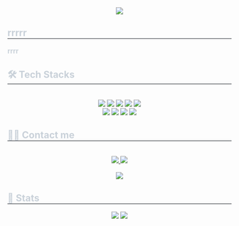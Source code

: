 <div align= "center">
    <img src="https://capsule-render.vercel.app/api?type=waving&color=0:ffffff,100:fcfcfd&height=100&text=Wecome%20to%20Been's%20Github👋&animation=fadeIn&fontColor=62a5bc&fontSize=35&fontAlign=30&fontAlignY=80" />
    </div>
    <div style="text-align: left;"> 
    <h2 style="border-bottom: 1px solid #21262d; color: #c9d1d9;"> rrrrr </h2>  
    <div style="font-weight: 700; font-size: 15px; text-align: left; color: #c9d1d9;"> rrrr </div> 
    </div>
    <div style="text-align: left;">
    <h2 style="border-bottom: 1px solid #21262d; color: #c9d1d9;"> 🛠️ Tech Stacks </h2> <br> 
    <div  align= "center"> <img src="https://img.shields.io/badge/Python-3776AB?style=plastic&logo=Python&logoColor=white">
          <img src="https://img.shields.io/badge/Tensorflow-FF6F00?style=plastic&logo=Tensorflow&logoColor=white">
          <img src="https://img.shields.io/badge/Keras-D00000?style=plastic&logo=Keras&logoColor=white">
          <img src="https://img.shields.io/badge/MySQL-4479A1?style=plastic&logo=MySQL&logoColor=white">
          <img src="https://img.shields.io/badge/PyTorch-EE4C2C?style=plastic&logo=PyTorch&logoColor=white">
          <br/><img src="https://img.shields.io/badge/MariaDB-003545?style=plastic&logo=MariaDB&logoColor=white">
          <img src="https://img.shields.io/badge/Notion-000000?style=plastic&logo=Notion&logoColor=white">
          <img src="https://img.shields.io/badge/Discord-5865F2?style=plastic&logo=Discord&logoColor=white">
          <img src="https://img.shields.io/badge/Github-181717?style=plastic&logo=Github&logoColor=white">
          </div>
    </div>
    <div style="text-align: left;">
    <h2 style="border-bottom: 1px solid #21262d; color: #c9d1d9;"> 🧑‍💻 Contact me </h2> <br> 
    <div align= "center"> <a href=https://www.instagram.com/thginu/> <img src="https://img.shields.io/badge/Instagram-E4405F?style=plastic&logo=Instagram&logoColor=white&link=https://www.instagram.com/thginu/"> </a>
         <a href=mailto:seongbeen0509@gmail.com> <img src="https://img.shields.io/badge/Gmail-EA4335?style=plastic&logo=Gmail&logoColor=white&link=mailto:seongbeen0509@gmail.com"> </a>
          </div>  <br> 
    <div align= "center"> <a href="https://hits.seeyoufarm.com"> <img src="https://hits.seeyoufarm.com/api/count/incr/badge.svg?url=https%3A%2F%2Fgithub.com%2Fqlsl59%2F&count_bg=%23000000&title_bg=%23000000&icon=github.svg&icon_color=%23FFFFFF&title=GitHub&edge_flat=false"/></a>
       </div> 
    </div>
    <div style="text-align: left;"> 
    <h2 style="border-bottom: 1px solid #21262d; color: #c9d1d9;"> 🏅 Stats </h2> <div align= "center"> <img src="https://github-readme-stats.vercel.app/api?username=qlsl59&bg_color=180,000000,&title_color=000000&text_color=000000"
         /> <img src="https://github-readme-stats.vercel.app/api/top-langs/?username=qlsl59&layout=compact&bg_color=180,000000,&title_color=000000&text_color=000000"
          /> </div> 
    </div>
    
